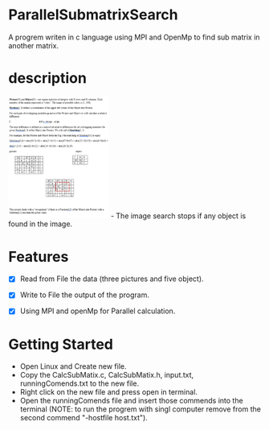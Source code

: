 # ParallelSubmatrixSearch
A progrem writen in c language using MPI and OpenMp to find sub matrix in another matrix.
 # description
<img src="https://github.com/barmizrahi/ParallelSubmatrixSearch/blob/main/image.png" width="200" title="hover text">
- The image search stops if any object is found in the image.

# Features
 - [x]  Read from File the data (three pictures and five object).
 - [x]  Write to File the output of the program.  
 - [x]  Using MPI and openMp for Parallel calculation.  
 

# Getting Started
  - Open Linux and Create new file.
  - Copy the CalcSubMatix.c, CalcSubMatix.h, input.txt, runningComends.txt to the new file.
  - Right click on the new file and press open in terminal.
  - Open the runningComends file and insert those commends into the terminal
  (NOTE: to run the progrem with singl computer remove from the second commend "-hostfile host.txt").
  

